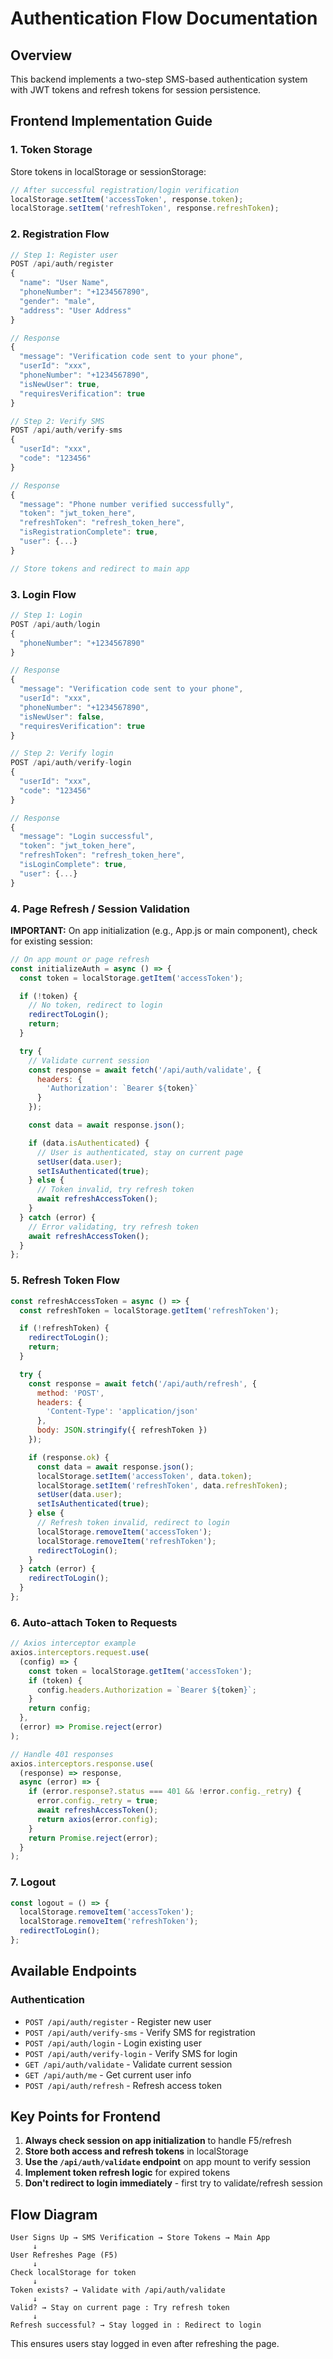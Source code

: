 # Authentication Flow Documentation

## Overview
This backend implements a two-step SMS-based authentication system with JWT tokens and refresh tokens for session persistence.

## Frontend Implementation Guide

### 1. Token Storage
Store tokens in localStorage or sessionStorage:
```javascript
// After successful registration/login verification
localStorage.setItem('accessToken', response.token);
localStorage.setItem('refreshToken', response.refreshToken);
```

### 2. Registration Flow
```javascript
// Step 1: Register user
POST /api/auth/register
{
  "name": "User Name",
  "phoneNumber": "+1234567890",
  "gender": "male",
  "address": "User Address"
}

// Response
{
  "message": "Verification code sent to your phone",
  "userId": "xxx",
  "phoneNumber": "+1234567890",
  "isNewUser": true,
  "requiresVerification": true
}

// Step 2: Verify SMS
POST /api/auth/verify-sms
{
  "userId": "xxx",
  "code": "123456"
}

// Response
{
  "message": "Phone number verified successfully",
  "token": "jwt_token_here",
  "refreshToken": "refresh_token_here",
  "isRegistrationComplete": true,
  "user": {...}
}

// Store tokens and redirect to main app
```

### 3. Login Flow
```javascript
// Step 1: Login
POST /api/auth/login
{
  "phoneNumber": "+1234567890"
}

// Response
{
  "message": "Verification code sent to your phone",
  "userId": "xxx",
  "phoneNumber": "+1234567890",
  "isNewUser": false,
  "requiresVerification": true
}

// Step 2: Verify login
POST /api/auth/verify-login
{
  "userId": "xxx",
  "code": "123456"
}

// Response
{
  "message": "Login successful",
  "token": "jwt_token_here",
  "refreshToken": "refresh_token_here",
  "isLoginComplete": true,
  "user": {...}
}
```

### 4. Page Refresh / Session Validation

**IMPORTANT:** On app initialization (e.g., App.js or main component), check for existing session:

```javascript
// On app mount or page refresh
const initializeAuth = async () => {
  const token = localStorage.getItem('accessToken');

  if (!token) {
    // No token, redirect to login
    redirectToLogin();
    return;
  }

  try {
    // Validate current session
    const response = await fetch('/api/auth/validate', {
      headers: {
        'Authorization': `Bearer ${token}`
      }
    });

    const data = await response.json();

    if (data.isAuthenticated) {
      // User is authenticated, stay on current page
      setUser(data.user);
      setIsAuthenticated(true);
    } else {
      // Token invalid, try refresh token
      await refreshAccessToken();
    }
  } catch (error) {
    // Error validating, try refresh token
    await refreshAccessToken();
  }
};
```

### 5. Refresh Token Flow
```javascript
const refreshAccessToken = async () => {
  const refreshToken = localStorage.getItem('refreshToken');

  if (!refreshToken) {
    redirectToLogin();
    return;
  }

  try {
    const response = await fetch('/api/auth/refresh', {
      method: 'POST',
      headers: {
        'Content-Type': 'application/json'
      },
      body: JSON.stringify({ refreshToken })
    });

    if (response.ok) {
      const data = await response.json();
      localStorage.setItem('accessToken', data.token);
      localStorage.setItem('refreshToken', data.refreshToken);
      setUser(data.user);
      setIsAuthenticated(true);
    } else {
      // Refresh token invalid, redirect to login
      localStorage.removeItem('accessToken');
      localStorage.removeItem('refreshToken');
      redirectToLogin();
    }
  } catch (error) {
    redirectToLogin();
  }
};
```

### 6. Auto-attach Token to Requests
```javascript
// Axios interceptor example
axios.interceptors.request.use(
  (config) => {
    const token = localStorage.getItem('accessToken');
    if (token) {
      config.headers.Authorization = `Bearer ${token}`;
    }
    return config;
  },
  (error) => Promise.reject(error)
);

// Handle 401 responses
axios.interceptors.response.use(
  (response) => response,
  async (error) => {
    if (error.response?.status === 401 && !error.config._retry) {
      error.config._retry = true;
      await refreshAccessToken();
      return axios(error.config);
    }
    return Promise.reject(error);
  }
);
```

### 7. Logout
```javascript
const logout = () => {
  localStorage.removeItem('accessToken');
  localStorage.removeItem('refreshToken');
  redirectToLogin();
};
```

## Available Endpoints

### Authentication
- `POST /api/auth/register` - Register new user
- `POST /api/auth/verify-sms` - Verify SMS for registration
- `POST /api/auth/login` - Login existing user
- `POST /api/auth/verify-login` - Verify SMS for login
- `GET /api/auth/validate` - Validate current session
- `GET /api/auth/me` - Get current user info
- `POST /api/auth/refresh` - Refresh access token

## Key Points for Frontend

1. **Always check session on app initialization** to handle F5/refresh
2. **Store both access and refresh tokens** in localStorage
3. **Use the `/api/auth/validate` endpoint** on app mount to verify session
4. **Implement token refresh logic** for expired tokens
5. **Don't redirect to login immediately** - first try to validate/refresh session

## Flow Diagram

```
User Signs Up → SMS Verification → Store Tokens → Main App
     ↓
User Refreshes Page (F5)
     ↓
Check localStorage for token
     ↓
Token exists? → Validate with /api/auth/validate
     ↓
Valid? → Stay on current page : Try refresh token
     ↓
Refresh successful? → Stay logged in : Redirect to login
```

This ensures users stay logged in even after refreshing the page.